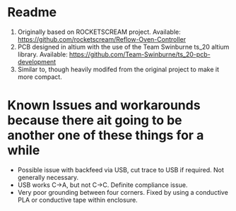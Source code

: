 # Readme

1. Originally based on ROCKETSCREAM project. Available: https://github.com/rocketscream/Reflow-Oven-Controller
2. PCB designed in altium with the use of the Team Swinburne ts_20 altium library. Available: https://github.com/Team-Swinburne/ts_20-pcb-development
3. Similar to, though heavily modifed from the original project to make it more compact.

# Known Issues and workarounds because there ait going to be another one of these things for a while
- Possible issue with backfeed via USB, cut trace to USB if required. Not generally necessary. 
- USB works C->A, but not C->C. Definite compliance issue.
- Very poor grounding between four corners. Fixed by using a conductive PLA or conductive tape within enclosure. 
